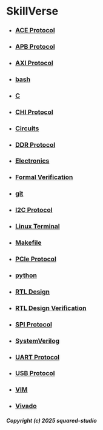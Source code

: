 # SkillVerse
  - ### [ACE Protocol](ACE_Protocol.md)
  - ### [APB Protocol](APB_Protocol.md)
  - ### [AXI Protocol](AXI_Protocol.md)
  - ### [bash](bash.md)
  - ### [C](C.md)
  - ### [CHI Protocol](CHI_Protocol.md)
  - ### [Circuits](Circuits.md)
  - ### [DDR Protocol](DDR_Protocol.md)
  - ### [Electronics](Electronics.md)
  - ### [Formal Verification](Formal_Verification.md)
  - ### [git](git.md)
  - ### [I2C Protocol](I2C_Protocol.md)
  - ### [Linux Terminal](Linux_Terminal.md)
  - ### [Makefile](Makefile.md)
  - ### [PCIe Protocol](PCIe_Protocol.md)
  - ### [python](python.md)
  - ### [RTL Design](RTL_Design.md)
  - ### [RTL Design Verification](RTL_Design_Verification.md)
  - ### [SPI Protocol](SPI_Protocol.md)
  - ### [SystemVerilog](SystemVerilog.md)
  - ### [UART Protocol](UART_Protocol.md)
  - ### [USB Protocol](USB_Protocol.md)
  - ### [VIM](VIM.md)
  - ### [Vivado](Vivado.md)

##### Copyright (c) 2025 squared-studio

